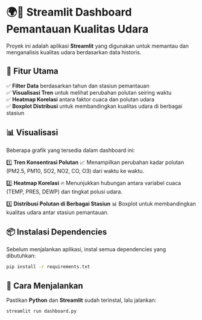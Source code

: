 ﻿# 🌍💨 Streamlit Dashboard Pemantauan Kualitas Udara  

Proyek ini adalah aplikasi **Streamlit** yang digunakan untuk memantau dan menganalisis kualitas udara berdasarkan data historis.  

## 📌 Fitur Utama  
✅ **Filter Data** berdasarkan tahun dan stasiun pemantauan  
✅ **Visualisasi Tren** untuk melihat perubahan polutan seiring waktu  
✅ **Heatmap Korelasi** antara faktor cuaca dan polutan udara  
✅ **Boxplot Distribusi** untuk membandingkan kualitas udara di berbagai stasiun

## 📊 Visualisasi
Beberapa grafik yang tersedia dalam dashboard ini:

1️⃣ **Tren Konsentrasi Polutan**
📈 Menampilkan perubahan kadar polutan (PM2.5, PM10, SO2, NO2, CO, O3) dari waktu ke waktu.

2️⃣ **Heatmap Korelasi**
🔥 Menunjukkan hubungan antara variabel cuaca (TEMP, PRES, DEWP) dan tingkat polusi udara.

3️⃣ **Distribusi Polutan di Berbagai Stasiun**
📊 Boxplot untuk membandingkan kualitas udara antar stasiun pemantauan.



## 📦 Instalasi Dependencies
Sebelum menjalankan aplikasi, instal semua dependencies yang dibutuhkan:
```sh
pip install -r requirements.txt
```

## 🚀 Cara Menjalankan  
Pastikan **Python** dan **Streamlit** sudah terinstal, lalu jalankan:  
```sh
streamlit run dashboard.py
```

